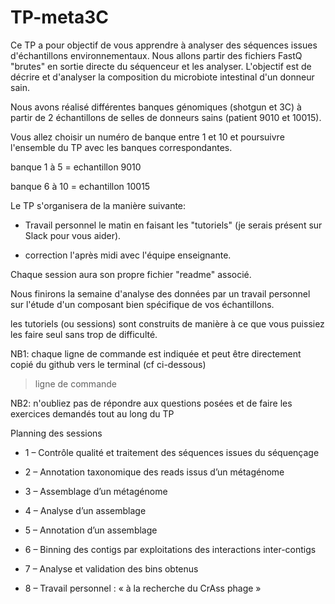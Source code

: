 # TP-meta3C

Ce TP a pour objectif de vous apprendre à analyser des séquences issues d'échantillons environnementaux. 
Nous allons partir des fichiers FastQ "brutes" en sortie directe du séquenceur et les analyser.
L'objectif est de décrire et d'analyser la composition du microbiote intestinal d'un donneur sain.

Nous avons réalisé différentes banques génomiques (shotgun et 3C) à partir de 2 échantillons de selles de donneurs sains (patient 9010 et 10015).

Vous allez choisir un numéro de banque entre 1 et 10 et poursuivre l'ensemble du TP avec les banques correspondantes.

banque 1 à 5 = echantillon 9010

banque 6 à 10 = echantillon 10015

Le TP s'organisera de la manière suivante:

- Travail personnel le matin en faisant les "tutoriels" (je serais présent sur Slack pour vous aider).

- correction l'après midi avec l'équipe enseignante.

Chaque session aura son propre fichier "readme" associé.

Nous finirons la semaine d'analyse des données par un travail personnel sur l'étude d'un composant bien spécifique de vos échantillons.

les tutoriels (ou sessions) sont construits de manière à ce que vous puissiez les faire seul sans trop de difficulté.

NB1: chaque ligne de commande est indiquée et peut être directement copié du github vers le terminal (cf ci-dessous)

> ligne de commande

NB2: n'oubliez pas de répondre aux questions posées et de faire les exercices demandés tout au long du TP 

Planning des sessions 

-	1 – Contrôle qualité et traitement des séquences issues du séquençage

-	2 – Annotation taxonomique des reads issus d’un métagénome

-	3 – Assemblage d’un métagénome

-	4 – Analyse d’un assemblage

-	5 – Annotation d’un assemblage

-	6 – Binning des contigs par exploitations des interactions inter-contigs

-	7 – Analyse et validation des bins obtenus 

-	8 – Travail personnel : « à la recherche du CrAss phage »
